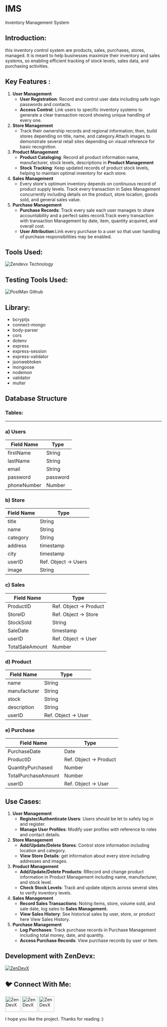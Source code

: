 # IMS
Inventory Management System
<h2 align="left"> Introduction:</h2>

this inventory control system are products, sales, purchases, stores, managed. It is meant to help businesses maximize their inventory and sales systems, so enabling efficient tracking of stock levels, sales data, and purchasing activities.

<h2 align="left">Key Features :</h2>

1. **User Management**
    - **User Registration**: Record and control user data including safe login passwords and contacts.
    - **Access Control**: Link users to specific inventory systems to generate a clear transaction record showing unique handling of every one.
2. **Store Management**
    - Track their ownership records and regional information; then, build stores depending on title, name, and category.Attach images to demonstrate several retail sites depending on visual reference for basic recognition.
3. **Product Management**
    - **Product Cataloging**: Record all product information name, manufacturer, stock levels, descriptions in **Product Management**
    - **Stock Tracking**: Keep updated records of product stock levels, helping to maintain optimal inventory for each store.
4. **Sales Management**
    - Every store's optimum inventory depends on continuous record of product supply levels. Track every transaction in Sales Management concurrently including details on the product, store location, goods sold, and general sales value.
5. **Purchase Management**
    - **Purchase Records**: Track every sale each user manages to share accountability and a perfect sales record.Track every transaction with transaction Management  by date, item, quantity acquired, and overall cost.
    - **User Attribution**:Link every purchase to a user so that user handling of purchase responsibilities may be enabled.

## 

<h2 align="left"> Tools Used:</h2>

![Zendevx Technology](https://github.com/user-attachments/assets/36c979fe-929e-44a4-8958-9c15dc466e35)

<h2 align="left"> Testing Tools Used:</h2>

![PostMan Github](https://github.com/user-attachments/assets/3381c639-715f-40b9-85d3-08384553ee12)

<h2 align="left">Library:</h2>

- bcryptjs
- connect-mongo
- body-parser
- cors
- dotenv
- express
- express-session
- express-validator
- jsonwebtoken
- mongoose
- nodemon
- validator
- multer

<h2 align="left">Database Structure</h2>

<h3 align="left">Tables:</h3>

---

### a) **Users**

| **Field Name** | **Type** |
| --- | --- |
| firstName | String |
| lastName | String |
| email | String |
| password | password |
| phoneNumber | Number |

### b) Store

| **Field Name** | **Type** |
| --- | --- |
| title | String |
| name | String |
| category | String |
| address | timestamp |
| city | timestamp |
| userID | Ref. Object → Users |
| image | String |

### c) Sales

| **Field Name** | **Type** |
| --- | --- |
| ProductID | Ref. Object → Product |
| StoreID | Ref. Object → Store |
| StockSold | String |
| SaleDate | timestamp |
| userID | Ref. Object → User |
| TotalSaleAmount | Number |

### d) Product

| **Field Name** | **Type** |
| --- | --- |
| name | String |
| manufacturer | String |
| stock | String |
| description | String |
| userID | Ref. Object → User |

### e) Purchase

| **Field Name** | **Type** |
| --- | --- |
| PurchaseDate | Date |
| ProductID | Ref. Object → Product |
| QuantityPurchased |  Number |
| TotalPurchaseAmount | Number |
| userID | Ref. Object → User |



<h2 align="left">Use Cases:</h2>

1. **User Management**
    - **Register/Authenticate Users**: Users should be let to safely log in and register.
    - **Manage User Profiles**: Modify user profiles with reference to roles and contact details.
2. **Store Management**
    - **Add/Update/Delete Stores**: Control store information including location and category.
    - **View Store Details**: get information about every store including addresses and images.
3. **Product Management**
    - **Add/Update/Delete Products**: RRecord and change product information in Product Management including name, manufacturer, and stock level.
    - **Check Stock Levels**: Track and update objects across several sites to verify inventory levels.
4. **Sales Management**
    - **Record Sales Transactions**: Noting items, store, volume sold, and sale date, log sales to **Sales Management.**
    - **View Sales History**:   See historical sales by user, store, or product here View Sales History.
5. **Purchase Management**
    - **Log Purchases**: Track purchase records in  Purchase Management including total money, date, and quantity.
    - **Access Purchase Records**: View purchase records by user or item.

<h2 align="left">Development with ZenDevx:</h2>

<a href="https://www.zendevx.com/" target="blank"><img align="center" src="https://github.com/user-attachments/assets/7dd7220f-e83c-4490-9ac2-beab3bcf8c35" alt="ZenDevX" height="auto" width="auto" /></a>

<h2 align="left">🐦 Connect With Me:</h2>   

<a href="https://www.linkedin.com/company/zendevx/" target="blank"><img align="center" src="https://github.com/user-attachments/assets/9a6080ca-4265-43e5-8652-9454651970a9" alt="ZenDevX" height="50" width="50" /></a>
<a href="https://www.youtube.com/@zendevx" target="blank"><img align="center" src="https://github.com/user-attachments/assets/1beefdd6-fa17-49c9-bde7-e8f30f539b96" alt="ZenDevX" height="50" width="50" /></a>
<a href="https://x.com/IamZenDevX" target="blank"><img align="center" src="https://github.com/user-attachments/assets/f1eeb865-3d23-407a-9a2b-d76b4e85c6dd" alt="ZenDevX" height="50" width="50" /></a>

I hope you like the project. Thanks for reading :)
